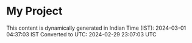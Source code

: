 # My Project

This content is dynamically generated in Indian Time (IST): 2024-03-01 04:37:03 IST
Converted to UTC: 2024-02-29 23:07:03 UTC

